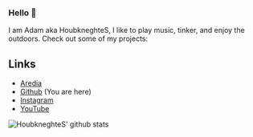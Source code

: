 ### Hello 👋

I am Adam aka HoubkneghteS, I like to play music, tinker, and enjoy the outdoors. Check out some of my projects: 

## Links
- [Aredia](https://aredia.neocities.org)
- [Github](https://github.com/HoubkneghteS) (You are here)
- [Instagram](https://www.instagram.com/houbkneghtes/)
- [YouTube](www.youtube.com/channel/UCykkNoR5s5Qjynw_rjdpw4A)

![HoubkneghteS' github stats](https://github-readme-stats.vercel.app/api?username=houbkneghtes&show_icons=true)
